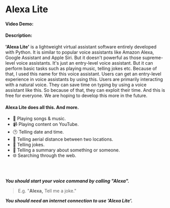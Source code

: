 # Alexa Lite
#### Video Demo:  <URL HERE>
#### Description:
**'Alexa Lite'** is a lightweight virtual assistant software entirely developed with Python. It is similar to popular voice assistants like Amazon Alexa, Google Assistant and Apple Siri. But it doesn't powerful as those supreme-level voice assistants. It's just an entry-level voice assistant. But it can perform basic tasks such as playing music, telling jokes etc. Because of that, I used this name for this voice assistant. Users can get an entry-level experience in voice assistants by using this. Users are primarily interacting with a natural voice. They can save time on typing by using a voice assistant like this. So because of that, they can exploit their time. And this is free for everyone. We are hoping to develop this more in the future.

#### Alexa Lite does all this. And more.
- :musical_note: Playing songs & music.
- :video_camera: Playing content on YouTube.
- :clock2: Telling date and time.
- :straight_ruler: Telling aerial distance between two locations.
- :rofl: Telling jokes.
- :monocle_face: Telling a summary about something or someone.
- :globe_with_meridians: Searching through the web.

<br>
</br>

***You should start your voice command by calling "Alexa".***
> E.g. "**Alexa,** Tell me a joke."

***You should need an internet connection to use 'Alexa Lite'.***
